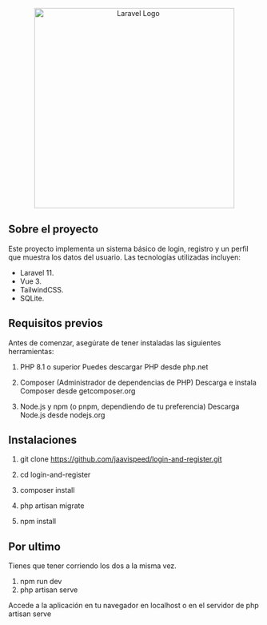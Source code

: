 <p align="center"><a href="https://laravel.com" target="_blank"><img src="https://raw.githubusercontent.com/laravel/art/master/logo-lockup/5%20SVG/2%20CMYK/1%20Full%20Color/laravel-logolockup-cmyk-red.svg" width="400" alt="Laravel Logo"></a></p>

## Sobre el proyecto
Este proyecto implementa un sistema básico de login, registro y un perfil que muestra los datos del usuario. Las tecnologías utilizadas incluyen:
- Laravel 11. 
- Vue 3. 
- TailwindCSS. 
- SQLite.

## Requisitos previos
Antes de comenzar, asegúrate de tener instaladas las siguientes herramientas:

1. PHP 8.1 o superior
Puedes descargar PHP desde php.net

2. Composer (Administrador de dependencias de PHP)
Descarga e instala Composer desde getcomposer.org

3. Node.js y npm (o pnpm, dependiendo de tu preferencia)
Descarga Node.js desde nodejs.org

## Instalaciones

1. git clone https://github.com/jaavispeed/login-and-register.git
2. cd login-and-register

3. composer install
4. php artisan migrate

5. npm install

## Por ultimo
Tienes que tener corriendo los dos a la misma vez.

1. npm run dev
2. php artisan serve

Accede a la aplicación en tu navegador en localhost o en el servidor de php artisan serve

